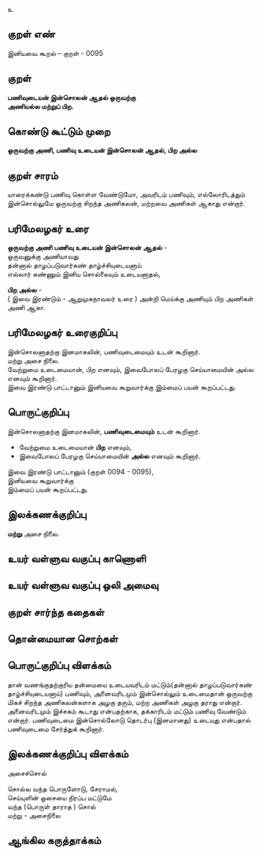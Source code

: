 உ

## குறள் எண் 

இனியவை கூறல் – குறள் - 0095  

## குறள் 

**பணிவுடையன் இன்சொலன் ஆதல் ஒருவற்கு  
அணியல்ல மற்றுப் பிற.** 

## கொண்டு கூட்டும் முறை

**ஒருவற்கு அணி, பணிவு உடையன் இன்சொலன் ஆதல், பிற அல்ல**

## குறள் சாரம் 

யாரைக்கண்டு பணிவு கொள்ள வேண்டுமோ, அவரிடம் பணிவும், எல்லோரிடத்தும் இன்சொல்லுமே ஒருவற்கு சிறந்த அணிகலன், மற்றவை அணிகள் ஆகாது என்றார்.

## பரிமேலழகர் உரை

**ஒருவற்கு அணி பணிவு உடையன் இன்சொலன் ஆதல்** -  
ஒருவனுக்கு அணியாவது  
தன்னால் தாழப்படுவார்கண் தாழ்ச்சியுடையனாய்  
எல்லார் கண்ணும் இனிய சொல்லையும் உடையனாதல்,  

**பிற அல்ல** -  
( இவை இரண்டும் - ஆறுமுகநாவலர் உரை ) அன்றி மெய்க்கு அணியும் பிற அணிகள்  
அணி ஆகா.

## பரிமேலழகர் உரைகுறிப்பு   

இன்சொலனாதற்கு இனமாகலின், பணிவுடைமையும் உடன் கூறினார்.  
மற்று அசை நிலை.  
வேற்றுமை உடைமையான், பிற எனவும், இவைபோலப் பேரழகு செய்யாமையின் அல்ல எனவும் கூறினார்.  
இவை இரண்டு பாட்டானும் இனியவை கூறுவார்க்கு இம்மைப் பயன் கூறப்பட்டது.  

## பொருட்குறிப்பு 

இன்சொலனாதற்கு இனமாகலின், **பணிவுடைமையும்** உடன் கூறினார்.  
 
* வேற்றுமை உடைமையான் **பிற** எனவும்,  
* இவைபோலப் பேரழகு செய்யாமையின் **அல்ல** எனவும் கூறினார்.  

இவை இரண்டு பாட்டானும் (குறள் 0094 - 0095),  
இனியவை கூறுவார்க்கு  
இம்மைப் பயன் கூறப்பட்டது.  

## இலக்கணக்குறிப்பு  

**மற்று** அசை நிலை. 
## உயர் வள்ளுவ வகுப்பு காணொளி


## உயர் வள்ளுவ வகுப்பு ஒலி அமைவு 

 
## குறள் சார்ந்த கதைகள் 


## தொன்மையான சொற்கள்


## பொருட்குறிப்பு விளக்கம்  

தான் வணங்குதற்குரிய தன்மையை உடையவரிடம் மட்டும்(தன்னால் தாழப்படுவார்கண் தாழ்ச்சியுடையனாய்) பணிவும், அனைவரிடமும் இன்சொல்லும் உடைமைதான் ஒருவற்கு மிகச் சிறந்த அணிகலன்களாக அழகு தரும், மற்ற அணிகள் அழகு தராது  என்றார். அனைவரிடமும் இச்சகம் கூடாது என்பதற்காக, தக்காரிடம் மட்டும் பணிவு வேண்டும் என்றார். பணிவுடைமை இன்சொல்லோடு தொடர்பு (இனமானது) உடையது என்பதால் பணிவுடைமை சேர்த்துக் கூறினார்.

## இலக்கணக்குறிப்பு விளக்கம்

அசைச்சொல்							
							
சொல்ல வந்த பொருளோடு, சேராமல்,							
செய்யுளின் ஓசையை நிரப்ப மட்டுமே							
வந்த (பொருள் தாராத ) சொல்	  
மற்று - அசைநிலை 

## ஆங்கில கருத்தாக்கம் 


